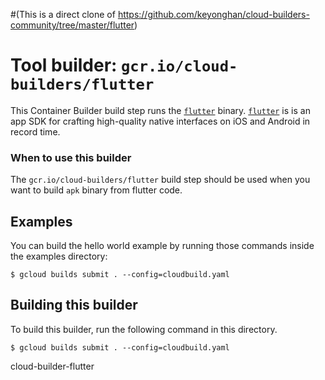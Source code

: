 #(This is a direct clone of https://github.com/keyonghan/cloud-builders-community/tree/master/flutter)

# Tool builder: `gcr.io/cloud-builders/flutter`

This Container Builder build step runs the [`flutter`](https://flutter.io/) binary.
[`flutter`](https://flutter.io/) is is an app SDK for crafting high-quality native interfaces on iOS and Android in record time.

### When to use this builder

The `gcr.io/cloud-builders/flutter` build step should be used when you want to build
`apk` binary from flutter code.

## Examples

You can build the hello world example by running those commands inside the examples directory:

    $ gcloud builds submit . --config=cloudbuild.yaml

## Building this builder

To build this builder, run the following command in this directory.

    $ gcloud builds submit . --config=cloudbuild.yaml

 cloud-builder-flutter
